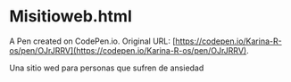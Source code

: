 # Misitioweb.html

A Pen created on CodePen.io. Original URL: [https://codepen.io/Karina-R-os/pen/OJrJRRV](https://codepen.io/Karina-R-os/pen/OJrJRRV).

Una sitio wed para personas que sufren de ansiedad